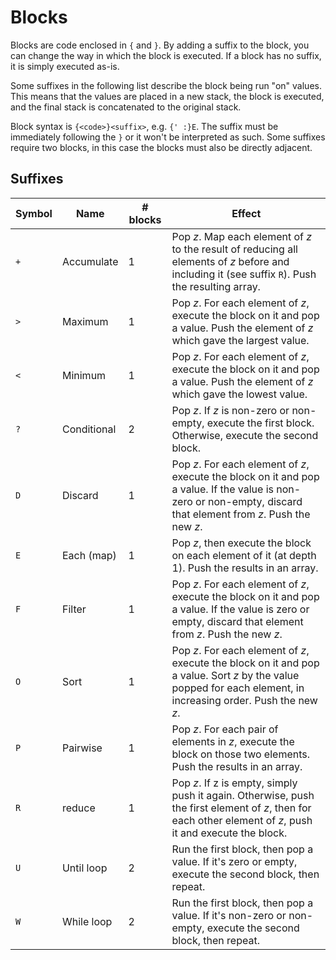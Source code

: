 # Blocks

Blocks are code enclosed in `{` and `}`. By adding a suffix to the block, you can change the way in which the block is executed. If a block has no suffix, it is simply executed as-is.

Some suffixes in the following list describe the block being run "on" values. This means that the values are placed in a new stack, the block is executed, and the final stack is concatenated to the original stack.

Block syntax is `{<code>}<suffix>`, e.g. `{' :}E`. The suffix must be immediately following the `}` or it won't be interpreted as such. Some suffixes require two blocks, in this case the blocks must also be directly adjacent.

## Suffixes

Symbol | Name | # blocks | Effect
--- | --- | --- | ---
`+` | Accumulate | 1 | Pop *z*. Map each element of *z* to the result of reducing all elements of *z* before and including it (see suffix `R`). Push the resulting array.
`>` | Maximum | 1 | Pop *z*. For each element of *z*, execute the block on it and pop a value. Push the element of *z* which gave the largest value.
`<` | Minimum | 1 | Pop *z*. For each element of *z*, execute the block on it and pop a value. Push the element of *z* which gave the lowest value.
`?` | Conditional | 2 | Pop *z*. If *z* is non-zero or non-empty, execute the first block. Otherwise, execute the second block.
`D` | Discard | 1 | Pop *z*. For each element of *z*, execute the block on it and pop a value. If the value is non-zero or non-empty, discard that element from *z*. Push the new *z*.
`E` | Each (map) |  1 | Pop *z*, then execute the block on each element of it (at depth 1). Push the results in an array.
`F` | Filter | 1 | Pop *z*. For each element of *z*, execute the block on it and pop a value. If the value is zero or empty, discard that element from *z*. Push the new *z*.
`O` | Sort | 1 | Pop *z*. For each element of *z*, execute the block on it and pop a value. Sort *z* by the value popped for each element, in increasing order. Push the new *z*.
`P` | Pairwise | 1 | Pop *z*. For each pair of elements in *z*, execute the block on those two elements. Push the results in an array.
`R` | reduce | 1 | Pop *z*. If z is empty, simply push it again. Otherwise, push the first element of *z*, then for each other element of *z*, push it and execute the block.
`U` | Until loop | 2 | Run the first block, then pop a value. If it's zero or empty, execute the second block, then repeat.
`W` | While loop | 2 | Run the first block, then pop a value. If it's non-zero or non-empty, execute the second block, then repeat.



